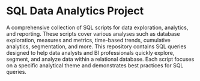 # SQL Data Analytics Project

A comprehensive collection of SQL scripts for data exploration, analytics, and reporting. These scripts cover various analyses such as database exploration, measures and metrics, 
time-based trends, cumulative analytics, segmentation, and more. 
This repository contains SQL queries designed to help data analysts and BI professionals quickly explore, segment, and analyze data within a relational database. 
Each script focuses on a specific analytical theme and demonstrates best practices for SQL queries.
